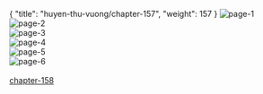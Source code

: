 { "title": "huyen-thu-vuong/chapter-157", "weight": 157 }
<img src="huyen-thu-vuong_0157_01-9605491f804ddbc259e26e4f630d2f48.webp" alt="page-1" origin="http://1.bp.blogspot.com/-ovSXyFzXJJw/WLpwAYCfh5I/AAAAAAAAY6k/t8xiRw0iYF8MuBE_yhm-cHKUtox-SajIgCLcB/s1600/2.jpg?imgmax=0"><br/>
<img src="huyen-thu-vuong_0157_02-7a5dad55e630368a2f8f2c8fb6c7b9c9.webp" alt="page-2" origin="http://1.bp.blogspot.com/-HEp9pWM3HUI/WLpwA0vYZ4I/AAAAAAAAY6s/hyyw4j4CDB0wpGiQSFyyp00pwSCAxzlvgCLcB/s1600/3.jpg?imgmax=0"><br/>
<img src="huyen-thu-vuong_0157_03-a89d2bb9b60569fc0b202b41c89a51d6.webp" alt="page-3" origin="http://1.bp.blogspot.com/-eJ16Vt4iVR0/WLpwBAoa96I/AAAAAAAAY6w/KSpfJzxL320iWvIrJFOSAoMMj9p-HLn5wCLcB/s1600/4.jpg?imgmax=0"><br/>
<img src="huyen-thu-vuong_0157_04-fb718a9e05e87b0560878fabb42e3d76.webp" alt="page-4" origin="http://1.bp.blogspot.com/-2HtcNeR00iw/WLpwBIvWUXI/AAAAAAAAY60/Mtk1yLv56t0Mu7LB7RDrZkTsQfVKSir5ACLcB/s1600/5.jpg?imgmax=0"><br/>
<img src="huyen-thu-vuong_0157_05-9d42a0e481b8cb9f93e6796e3b4e1e85.webp" alt="page-5" origin="http://1.bp.blogspot.com/-mEvUQ7yBas8/WLpwBvmDJgI/AAAAAAAAY64/uG1vigoktVgoZ8xqTGLfXgAP6YezYughwCLcB/s1600/6.jpg?imgmax=0"><br/>
<img src="huyen-thu-vuong_0157_06-1eeddddba292ec68e2803947486cea6b.webp" alt="page-6" origin="http://1.bp.blogspot.com/-chosfSUfTj4/WLpwBzL3PRI/AAAAAAAAY68/wnzm1kMIb0sWIvjGTe9SD8iivWLPGQZggCLcB/s1600/7.jpg?imgmax=0"><br/>
<br/><a class="nextchap" href="/huyen-thu-vuong/chapter-158">chapter-158</a>
